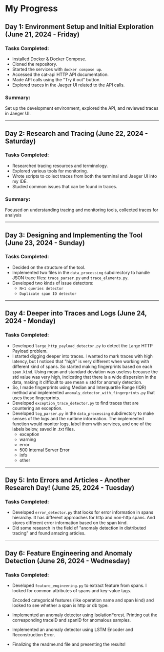 # My Progress

## Day 1: Environment Setup and Initial Exploration (June 21, 2024 - Friday)

### Tasks Completed:
- Installed Docker & Docker Compose.
- Cloned the repository.
- Started the services with `docker compose up`.
- Accessed the cat-api HTTP API documentation.
- Made API calls using the "Try it out" button.
- Explored traces in the Jaeger UI related to the API calls.

### Summary:
Set up the development environment, explored the API, and reviewed traces in Jaeger UI.

---
## Day 2: Research and Tracing (June 22, 2024 - Saturday)

### Tasks Completed:
- Researched tracing resources and terminology.
- Explored various tools for monitoring.
- Wrote scripts to collect traces from both the terminal and Jaeger UI into my IDE.
- Studied common issues that can be found in traces.

### Summary:
Focused on understanding tracing and monitoring tools, collected traces for analysis

---
## Day 3: Designing and Implementing the Tool (June 23, 2024 - Sunday)

### Tasks Completed:
- Decided on the structure of the tool.
- Implemented two files in the `data_processing` subdirectory to handle JSON trace files: `trace_parser.py` and `trace_elements.py`.
- Developed two kinds of issue detectors: 
  - `N+1 queries detector`
  - `Duplicate span ID detector`

---
## Day 4: Deeper into Traces and Logs (June 24, 2024 - Monday)
### Tasks Completed:
- Developed `large_http_payload_detector.py` to detect the Large HTTP Payload problem. 
- I started digging deeper into traces. I wanted to mark traces with high latency, but I noticed that "high" is very different when working with different kind of spans. So started making fingerprints based on each `span.kind`.
Using mean and standard deviation was useless because the std value was very high, indicating that there is a wide dispersion in the data, making it difficult to use mean ± std for anomaly detection.   
- So, I made fingerprints using Median and Interquartile Range (IQR) method and implemented `anomaly_detector_with_fingerprints.py` that uses these fingerprints.
- Developed `exception_trace_detector.py` to find traces that are countering an exception.
- Developed `log_parser.py` in the `data_processing` subdirectory to make senses of the logs and the runtime information. The implemented function would monitor logs, label them with services, and one of the labels below, saved in .txt files. 
  - exception
  - warning 
  - error 
  - 500 Internal Server Error
  - info 
  - other


--- 
## Day 5: Into Errors and Articles - Another Research Day! (June 25, 2024 - Tuesday)
### Tasks Completed:
- Developed `error_detector.py` that looks for error information in spans hierarchy. It has different approaches for http and non-http spans. And stores different error information based on the span kind. 
- Did some research in the field of "anomaly detection in distributed tracing" and found amazing articles. 

--- 
## Day 6: Feature Engineering and Anomaly Detection (June 26, 2024 - Wednesday)
### Tasks Completed:
- Developed `feature_engineering.py` to extract feature from spans. I looked for common attributes of spans and key-value tags. 
  
  Encoded categorical features (like operation name and span kind) and looked to see whether a span is http or db type. 
- Implemented an anomaly detector using IsolationForest. Printing out the corresponding traceID and spanID for anomalous samples.
- Implemented an anomaly detector using LSTM Encoder and Reconstruction Error. 
- Finalizing the readme.md file and presenting the results!